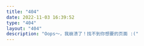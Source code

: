 ```yaml
---
title: "404"
date: 2022-11-03 16:39:52
type: "404"
layout: "404"
description: "Oops～，我崩溃了！找不到你想要的页面 :("
---
```

